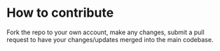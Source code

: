 # How to contribute

Fork the repo to your own account, make any changes, submit a pull request to have your changes/updates merged into the main codebase.
